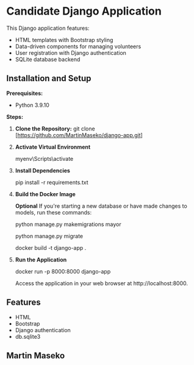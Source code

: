 # Candidate Django Application

This Django application features:

* HTML templates with Bootstrap styling
* Data-driven components for managing volunteers
* User registration with Django authentication
* SQLite database backend

## Installation and Setup

**Prerequisites:**

- Python 3.9.10

**Steps:**

1. **Clone the Repository:**
   git clone [https://github.com/MartinMaseko/django-app.git]

2. **Activate Virtual Environment**

    myenv\Scripts\activate

3. **Install Dependencies**

    pip install -r requirements.txt

4. **Build the Docker Image**

    **Optional**
    If you're starting a new database or have made changes to models, 
    run these commands:

    python manage.py makemigrations mayor
    
    python manage.py migrate

    docker build -t django-app .

5. **Run the Application**

    docker run -p 8000:8000 django-app

    Access the application in your web browser at http://localhost:8000.

## Features
* HTML
* Bootstrap
* Django authentication
* db.sqlite3

## Martin Maseko

